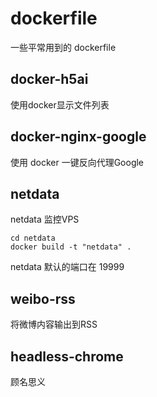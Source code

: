# dockerfile
一些平常用到的 dockerfile
   
## docker-h5ai
使用docker显示文件列表
## docker-nginx-google
使用 docker 一键反向代理Google

## netdata
netdata 监控VPS

    cd netdata
    docker build -t "netdata" .

netdata 默认的端口在 19999

## weibo-rss

将微博内容输出到RSS

## headless-chrome

顾名思义
  

